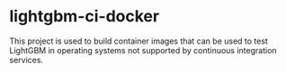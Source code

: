 # lightgbm-ci-docker

This project is used to build container images that can be used to test LightGBM in operating systems not supported by continuous integration services.

